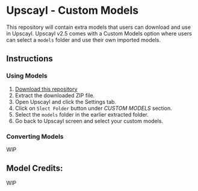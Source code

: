 # Upscayl - Custom Models

This repository will contain extra models that users can download and use in Upscayl. Upscayl v2.5 comes with a Custom Models option where users can select a `models` folder and use their own imported models.

## Instructions

### Using Models
1. [Download this repository](https://github.com/upscayl/custom-models/archive/refs/heads/main.zip)
2. Extract the downloaded ZIP file.
3. Open Upscayl and click the Settings tab.
4. Click on `Slect Folder` button under _CUSTOM MODELS_ section.
5. Select the `models` folder in the earlier extracted folder.
6. Go back to Upscayl screen and select your custom models.

### Converting Models

WIP

## Model Credits:

WIP
